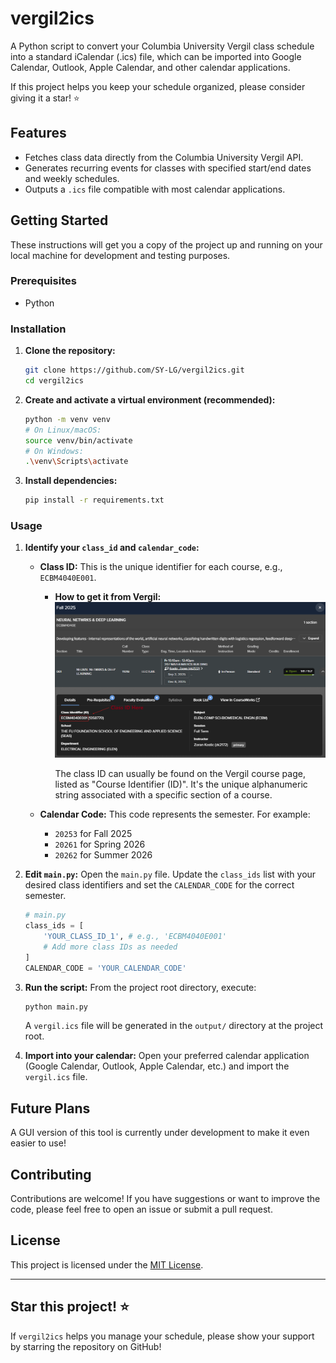 # vergil2ics

A Python script to convert your Columbia University Vergil class schedule into a standard iCalendar (.ics) file, which can be imported into Google Calendar, Outlook, Apple Calendar, and other calendar applications.

If this project helps you keep your schedule organized, please consider giving it a star! ⭐

## Features

*   Fetches class data directly from the Columbia University Vergil API.
*   Generates recurring events for classes with specified start/end dates and weekly schedules.
*   Outputs a `.ics` file compatible with most calendar applications.

## Getting Started

These instructions will get you a copy of the project up and running on your local machine for development and testing purposes.

### Prerequisites

*   Python

### Installation

1.  **Clone the repository:**
    ```bash
    git clone https://github.com/SY-LG/vergil2ics.git
    cd vergil2ics
    ```

2.  **Create and activate a virtual environment (recommended):**
    ```bash
    python -m venv venv
    # On Linux/macOS:
    source venv/bin/activate
    # On Windows:
    .\venv\Scripts\activate
    ```

3.  **Install dependencies:**
    ```bash
    pip install -r requirements.txt
    ```

### Usage

1.  **Identify your `class_id` and `calendar_code`:**

    *   **Class ID:** This is the unique identifier for each course, e.g., `ECBM4040E001`.
        *   **How to get it from Vergil:**
            ![class_id](assets/class_id.png)

            The class ID can usually be found on the Vergil course page, listed as "Course Identifier (ID)". It's the unique alphanumeric string associated with a specific section of a course.

    *   **Calendar Code:** This code represents the semester. For example:
        *   `20253` for Fall 2025
        *   `20261` for Spring 2026
        *   `20262` for Summer 2026

2.  **Edit `main.py`:**
    Open the `main.py` file. Update the `class_ids` list with your desired class identifiers and set the `CALENDAR_CODE` for the correct semester.

    ```python
    # main.py
    class_ids = [
        'YOUR_CLASS_ID_1', # e.g., 'ECBM4040E001'
        # Add more class IDs as needed
    ]
    CALENDAR_CODE = 'YOUR_CALENDAR_CODE'
    ```

3.  **Run the script:**
    From the project root directory, execute:
    ```bash
    python main.py
    ```

    A `vergil.ics` file will be generated in the `output/` directory at the project root.

4.  **Import into your calendar:**
    Open your preferred calendar application (Google Calendar, Outlook, Apple Calendar, etc.) and import the `vergil.ics` file.

## Future Plans

A GUI version of this tool is currently under development to make it even easier to use!

## Contributing

Contributions are welcome! If you have suggestions or want to improve the code, please feel free to open an issue or submit a pull request.

## License

This project is licensed under the [MIT License](LICENSE).

---

## Star this project! ⭐

If `vergil2ics` helps you manage your schedule, please show your support by starring the repository on GitHub!